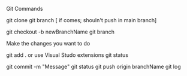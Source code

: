 Git Commands

git clone 
git branch [ if comes; shouln't push in main branch]

git checkout -b newBranchName
git branch

Make the changes you want to do

git add . or use Visual Studo extensions
git status

git commit -m "Message"
git status
git push origin branchName
git log





